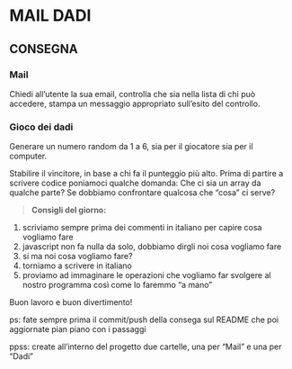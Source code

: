 MAIL DADI
===

## CONSEGNA

### **Mail**
Chiedi all’utente la sua email,
controlla che sia nella lista di chi può accedere,
stampa un messaggio appropriato sull’esito del controllo.

### **Gioco dei dadi**
Generare un numero random da 1 a 6, sia per il giocatore sia per il computer.

Stabilire il vincitore, in base a chi fa il punteggio più alto.
Prima di partire a scrivere codice poniamoci qualche domanda:
Che ci sia un array da qualche parte?
Se dobbiamo confrontare qualcosa che “cosa” ci serve?

> **Consigli del giorno:**
1. scriviamo sempre prima dei commenti in italiano per capire cosa vogliamo fare
2. javascript non fa nulla da solo, dobbiamo dirgli noi cosa vogliamo fare
3. si ma noi cosa vogliamo fare?
4. torniamo a scrivere in italiano
5. proviamo ad immaginare le operazioni che vogliamo far svolgere al nostro programma così come lo faremmo “a mano”

Buon lavoro e buon divertimento! 

ps: fate sempre prima il commit/push della consega sul README che poi aggiornate pian piano con i passaggi

ppss: create all’interno del progetto due cartelle, una per “Mail” e una per “Dadi”
